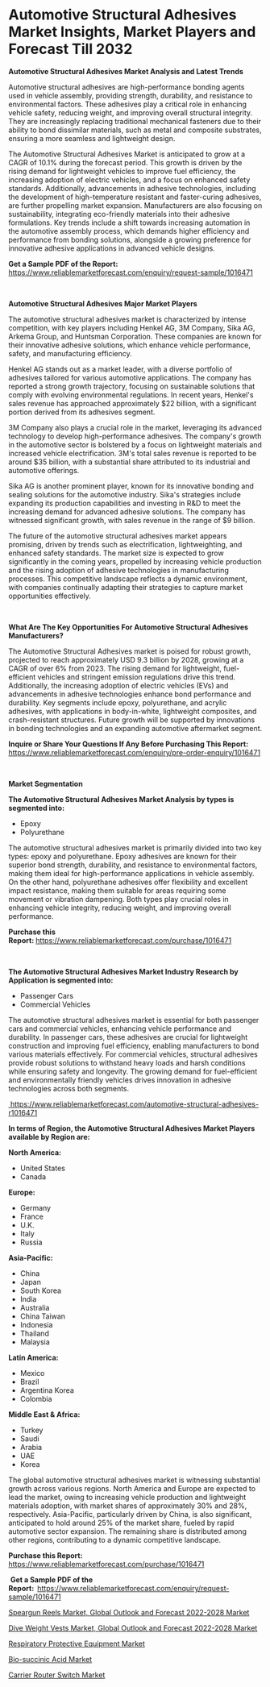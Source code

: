 <p><h1>Automotive Structural Adhesives Market Insights, Market Players and Forecast Till 2032</h1></p><p><strong>Automotive Structural Adhesives Market Analysis and Latest Trends</strong></p>
<p><p>Automotive structural adhesives are high-performance bonding agents used in vehicle assembly, providing strength, durability, and resistance to environmental factors. These adhesives play a critical role in enhancing vehicle safety, reducing weight, and improving overall structural integrity. They are increasingly replacing traditional mechanical fasteners due to their ability to bond dissimilar materials, such as metal and composite substrates, ensuring a more seamless and lightweight design.</p><p>The Automotive Structural Adhesives Market is anticipated to grow at a CAGR of 10.1% during the forecast period. This growth is driven by the rising demand for lightweight vehicles to improve fuel efficiency, the increasing adoption of electric vehicles, and a focus on enhanced safety standards. Additionally, advancements in adhesive technologies, including the development of high-temperature resistant and faster-curing adhesives, are further propelling market expansion. Manufacturers are also focusing on sustainability, integrating eco-friendly materials into their adhesive formulations. Key trends include a shift towards increasing automation in the automotive assembly process, which demands higher efficiency and performance from bonding solutions, alongside a growing preference for innovative adhesive applications in advanced vehicle designs.</p></p>
<p><strong>Get a Sample PDF of the Report:&nbsp;</strong> <a href="https://www.reliablemarketforecast.com/enquiry/request-sample/1016471?utm_campaign=950&utm_medium=2&utm_source=Github&utm_content=ia&utm_term=21032025&utm_id=automotive-structural-adhesives">https://www.reliablemarketforecast.com/enquiry/request-sample/1016471</a></p>
<p>&nbsp;</p>
<p><strong>Automotive Structural Adhesives Major Market Players</strong></p>
<p><p>The automotive structural adhesives market is characterized by intense competition, with key players including Henkel AG, 3M Company, Sika AG, Arkema Group, and Huntsman Corporation. These companies are known for their innovative adhesive solutions, which enhance vehicle performance, safety, and manufacturing efficiency.</p><p>Henkel AG stands out as a market leader, with a diverse portfolio of adhesives tailored for various automotive applications. The company has reported a strong growth trajectory, focusing on sustainable solutions that comply with evolving environmental regulations. In recent years, Henkel's sales revenue has approached approximately $22 billion, with a significant portion derived from its adhesives segment.</p><p>3M Company also plays a crucial role in the market, leveraging its advanced technology to develop high-performance adhesives. The company's growth in the automotive sector is bolstered by a focus on lightweight materials and increased vehicle electrification. 3M's total sales revenue is reported to be around $35 billion, with a substantial share attributed to its industrial and automotive offerings.</p><p>Sika AG is another prominent player, known for its innovative bonding and sealing solutions for the automotive industry. Sika's strategies include expanding its production capabilities and investing in R&D to meet the increasing demand for advanced adhesive solutions. The company has witnessed significant growth, with sales revenue in the range of $9 billion.</p><p>The future of the automotive structural adhesives market appears promising, driven by trends such as electrification, lightweighting, and enhanced safety standards. The market size is expected to grow significantly in the coming years, propelled by increasing vehicle production and the rising adoption of adhesive technologies in manufacturing processes. This competitive landscape reflects a dynamic environment, with companies continually adapting their strategies to capture market opportunities effectively.</p></p>
<p>&nbsp;</p>
<p><strong>What Are The Key Opportunities For Automotive Structural Adhesives Manufacturers?</strong></p>
<p><p>The Automotive Structural Adhesives market is poised for robust growth, projected to reach approximately USD 9.3 billion by 2028, growing at a CAGR of over 6% from 2023. The rising demand for lightweight, fuel-efficient vehicles and stringent emission regulations drive this trend. Additionally, the increasing adoption of electric vehicles (EVs) and advancements in adhesive technologies enhance bond performance and durability. Key segments include epoxy, polyurethane, and acrylic adhesives, with applications in body-in-white, lightweight composites, and crash-resistant structures. Future growth will be supported by innovations in bonding technologies and an expanding automotive aftermarket segment.</p></p>
<p><strong>Inquire or Share Your Questions If Any Before Purchasing This Report:</strong> <a href="https://www.reliablemarketforecast.com/enquiry/pre-order-enquiry/1016471?utm_campaign=950&utm_medium=2&utm_source=Github&utm_content=ia&utm_term=21032025&utm_id=automotive-structural-adhesives">https://www.reliablemarketforecast.com/enquiry/pre-order-enquiry/1016471</a></p>
<p>&nbsp;</p>
<p><strong>Market Segmentation</strong></p>
<p><strong>The Automotive Structural Adhesives Market Analysis by types is segmented into:</strong></p>
<p><ul><li>Epoxy</li><li>Polyurethane</li></ul></p>
<p><p>The automotive structural adhesives market is primarily divided into two key types: epoxy and polyurethane. Epoxy adhesives are known for their superior bond strength, durability, and resistance to environmental factors, making them ideal for high-performance applications in vehicle assembly. On the other hand, polyurethane adhesives offer flexibility and excellent impact resistance, making them suitable for areas requiring some movement or vibration dampening. Both types play crucial roles in enhancing vehicle integrity, reducing weight, and improving overall performance.</p></p>
<p><strong>Purchase this Report:&nbsp;</strong><a href="https://www.reliablemarketforecast.com/purchase/1016471?utm_campaign=950&utm_medium=2&utm_source=Github&utm_content=ia&utm_term=21032025&utm_id=automotive-structural-adhesives">https://www.reliablemarketforecast.com/purchase/1016471</a></p>
<p>&nbsp;</p>
<p><strong>The Automotive Structural Adhesives Market Industry Research by Application is segmented into:</strong></p>
<p><ul><li>Passenger Cars</li><li>Commercial Vehicles</li></ul></p>
<p><p>The automotive structural adhesives market is essential for both passenger cars and commercial vehicles, enhancing vehicle performance and durability. In passenger cars, these adhesives are crucial for lightweight construction and improving fuel efficiency, enabling manufacturers to bond various materials effectively. For commercial vehicles, structural adhesives provide robust solutions to withstand heavy loads and harsh conditions while ensuring safety and longevity. The growing demand for fuel-efficient and environmentally friendly vehicles drives innovation in adhesive technologies across both segments.</p></p>
<p><a href="https://www.reliablemarketforecast.com/automotive-structural-adhesives-r1016471?utm_campaign=950&utm_medium=2&utm_source=Github&utm_content=ia&utm_term=21032025&utm_id=automotive-structural-adhesives">&nbsp;https://www.reliablemarketforecast.com/automotive-structural-adhesives-r1016471</a></p>
<p><strong>In terms of Region, the Automotive Structural Adhesives Market Players available by Region are:</strong></p>
<p>
    <p> <strong> North America: </strong>
        <ul>
            <li>United States</li>
            <li>Canada</li>
        </ul>
        </p> 
    <p> <strong> Europe: </strong>
        <ul>
            <li>Germany</li>
            <li>France</li>
            <li>U.K.</li>
            <li>Italy</li>
            <li>Russia</li>
        </ul>
        </p> 
    <p> <strong> Asia-Pacific: </strong>
        <ul>
            <li>China</li>
            <li>Japan</li>
            <li>South Korea</li>
            <li>India</li>
            <li>Australia</li>
            <li>China Taiwan</li>
            <li>Indonesia</li>
            <li>Thailand</li>
            <li>Malaysia</li>
        </ul>
        </p> 
    <p> <strong> Latin America: </strong>
        <ul>
            <li>Mexico</li>
            <li>Brazil</li>
            <li>Argentina Korea</li>
            <li>Colombia</li>
        </ul>
        </p> 
    <p> <strong> Middle East & Africa: </strong>
        <ul>
            <li>Turkey</li>
            <li>Saudi</li>
            <li>Arabia</li>
            <li>UAE</li>
            <li>Korea</li>
        </ul>
    </p>
    </p>
<p><p>The global automotive structural adhesives market is witnessing substantial growth across various regions. North America and Europe are expected to lead the market, owing to increasing vehicle production and lightweight materials adoption, with market shares of approximately 30% and 28%, respectively. Asia-Pacific, particularly driven by China, is also significant, anticipated to hold around 25% of the market share, fueled by rapid automotive sector expansion. The remaining share is distributed among other regions, contributing to a dynamic competitive landscape.</p></p>
<p><strong>Purchase this Report: </strong><a href="https://www.reliablemarketforecast.com/purchase/1016471?utm_campaign=950&utm_medium=2&utm_source=Github&utm_content=ia&utm_term=21032025&utm_id=automotive-structural-adhesives">https://www.reliablemarketforecast.com/purchase/1016471</a></p>
<p>&nbsp;<strong>Get a Sample PDF of the Report:&nbsp;&nbsp;</strong><a href="https://www.reliablemarketforecast.com/enquiry/request-sample/1016471?utm_campaign=950&utm_medium=2&utm_source=Github&utm_content=ia&utm_term=21032025&utm_id=automotive-structural-adhesives">https://www.reliablemarketforecast.com/enquiry/request-sample/1016471</a></p>
<p><strong></strong></p>
<p><p><a href="https://github.com/negrocybul4w/Market-Research-Report-List-1/blob/main/speargun-reels-market-global-outlook-and-forecast-2022-2028-market.md?utm_campaign=950&utm_medium=2&utm_source=Github&utm_content=ia&utm_term=21032025&utm_id=automotive-structural-adhesives">Speargun Reels Market, Global Outlook and Forecast 2022-2028 Market</a></p><p><a href="https://github.com/djoeamakeh/Market-Research-Report-List-1/blob/main/dive-weight-vests-market-global-outlook-and-forecast-2022-2028-market.md?utm_campaign=950&utm_medium=2&utm_source=Github&utm_content=ia&utm_term=21032025&utm_id=automotive-structural-adhesives">Dive Weight Vests Market, Global Outlook and Forecast 2022-2028 Market</a></p><p><a href="https://github.com/tigoryemm/Market-Research-Report-List-1/blob/main/respiratory-protective-equipment-market.md?utm_campaign=950&utm_medium=2&utm_source=Github&utm_content=ia&utm_term=21032025&utm_id=automotive-structural-adhesives">Respiratory Protective Equipment Market</a></p><p><a href="https://github.com/landtmman/Market-Research-Report-List-1/blob/main/bio-succinic-acid-market.md?utm_campaign=950&utm_medium=2&utm_source=Github&utm_content=ia&utm_term=21032025&utm_id=automotive-structural-adhesives">Bio-succinic Acid Market</a></p><p><a href="https://github.com/keehnkaesssi/Market-Research-Report-List-1/blob/main/carrier-router-switch-market.md?utm_campaign=950&utm_medium=2&utm_source=Github&utm_content=ia&utm_term=21032025&utm_id=automotive-structural-adhesives">Carrier Router Switch Market</a></p></p>